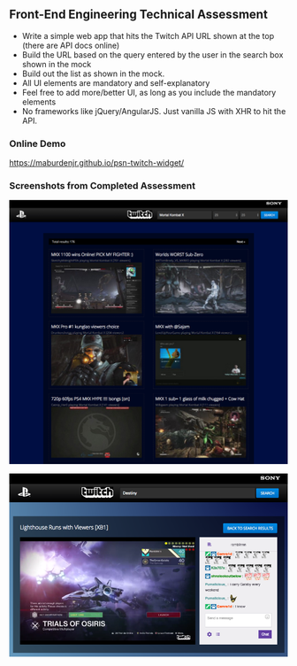 ## Front-End Engineering Technical Assessment

* Write a simple web app that hits the Twitch API URL shown at the top (there are API docs online)
* Build the URL based on the query entered by the user in the search box shown in the mock
* Build out the list as shown in the mock.
* All UI elements are mandatory and self-explanatory
* Feel free to add more/better UI, as long as you include the mandatory elements
* No frameworks like jQuery/AngularJS.  Just vanilla JS with XHR to hit the API.

### Online Demo

https://maburdenjr.github.io/psn-twitch-widget/

### Screenshots from Completed Assessment

![PSN Twitch Api Widget](https://github.com/maburdenjr/psn-twitch-widget/blob/master/images/screenshot.png)

![PSN Twitch Api Widget 2](https://github.com/maburdenjr/psn-twitch-widget/blob/master/images/screenshot2.png)
